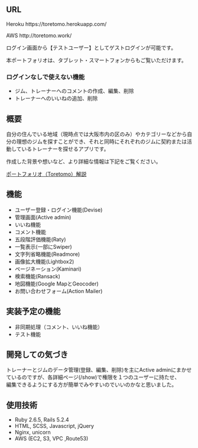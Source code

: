 <h2>URL</h2>
<p>Heroku https://toretomo.herokuapp.com/</p>
<p>AWS http://toretomo.work/</p>
<p>ログイン画面から【テストユーザー】としてゲストログインが可能です。</p>
<p>本ポートフォリオは、タブレット・スマートフォンからもご覧いただけます。</p>

<h3>ログインなしで使えない機能</h3>
<ul>
  <li>ジム、トレーナーへのコメントの作成、編集、削除</li>
  <li>トレーナーへのいいねの追加、削除</li>
</ul>

<h2>概要</h2>
<p>自分の住んでいる地域（現時点では大阪市内の区のみ）やカテゴリーなどから自分の理想のジムを探すことができ、それと同時にそれぞれのジムに契約または活動しているトレーナーを探せるアプリです。</p>

<p>作成した背景や想いなど、より詳細な情報は下記をご覧ください。</p>
<a href="https://qiita.com/Takayaus/items/7372c10bbfaa0497eb59">ポートフォリオ（Toretomo）解説</a>

<h2>機能</h2>
<ul>
  <li>ユーザー登録・ログイン機能(Devise)</li>
  <li>管理画面(Active admin)</li>
  <li>いいね機能</li>
  <li>コメント機能</li>
  <li>五段階評価機能(Raty)</li>
  <li>一覧表示(一部にSwiper)</li>
  <li>文字列省略機能(Readmore)</li>
  <li>画像拡大機能(Lightbox2)</li>
  <li>ページネーション(Kaminari)</li>
  <li>検索機能(Ransack)</li>
  <li>地図機能(Google MapとGeocoder)</li>
  <li>お問い合わせフォーム(Action Mailer)</li>
</ul>

<h2>実装予定の機能</h2>
<ul>
  <li>非同期処理（コメント、いいね機能）</li>
  <li>テスト機能</li>
</ul>

<h2>開発しての気づき</h2>
<p>トレーナーとジムのデータ管理(登録、編集、削除)を主にActive adminにまかせているのですが、各詳細ページ(/show)で権限を１つのユーザーに持たせ、</br>
編集できるようにする方が簡単でみやすいのでいいのかなと思いました。</p>

<h2>使用技術</h2>
<ul>
  <li>Ruby 2.6.5, Rails 5.2.4</li>
  <li>HTML, SCSS, Javascript, jQuery</li>
  <li>Nginx, unicorn</li>
  <li>AWS (EC2, S3, VPC ,Route53)</li>
</ul>
